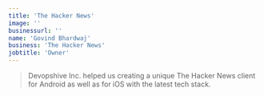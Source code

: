 ```yaml
---
title: 'The Hacker News'
image: ''
businessurl: ''
name: 'Govind Bhardwaj'
business: 'The Hacker News'
jobtitle: 'Owner'
---
```


> Devopshive Inc. helped us creating a unique The Hacker News client for Android as well as for iOS with the latest tech stack.
